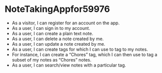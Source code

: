 # NoteTakingAppfor59976

* As a visitor, I can register for an account on the app.
* As a user, I can sign in to my account.
* As a user, I can create a plain text note.
* As a user, I can delete a note created by me.
* As a user, I can update a note created by me.
* As a user, I can create tags for which I can use to tag to my notes.
* For instance, I can create a “Chores” tag, which I can then use to tag a subset of my notes as “Chores” notes. 
* As a user, I can search/view notes with a particular tag.
